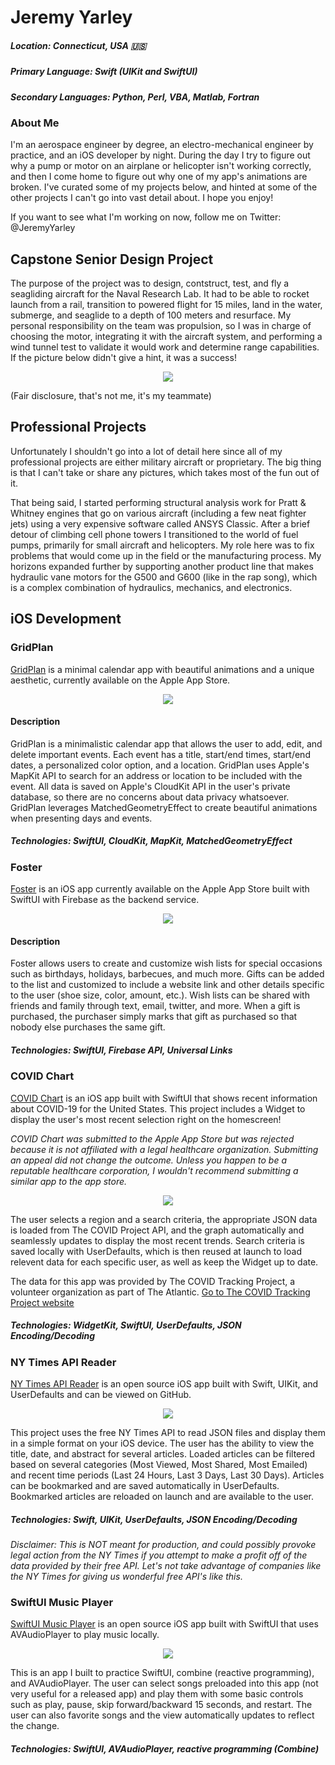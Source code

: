 # Jeremy Yarley

##### Location: Connecticut, USA 🇺🇸
##### Primary Language: Swift (UIKit and SwiftUI)
##### Secondary Languages: Python, Perl, VBA, Matlab, Fortran

### About Me
I'm an aerospace engineer by degree, an electro-mechanical engineer by practice, and an iOS developer by night. During the day I try to figure out why a pump or motor on an airplane or helicopter isn't working correctly, and then I come home to figure out why one of my app's animations are broken. I've curated some of my projects below, and hinted at some of the other projects I can't go into vast detail about. I hope you enjoy! 

If you want to see what I'm working on now, follow me on Twitter: @JeremyYarley


## Capstone Senior Design Project
The purpose of the project was to design, contstruct, test, and fly a seagliding aircraft for the Naval Research Lab. It had to be able to rocket launch from a rail, transition to powered flight for 15 miles, land in the water, submerge, and seaglide to a depth of 100 meters and resurface. My personal responsibility on the team was propulsion, so I was in charge of choosing the motor, integrating it with the aircraft system, and performing a wind tunnel test to validate it would work and determine range capabilities. If the picture below didn't give a hint, it was a success! 

<p align="center">
  <img src ="https://github.com/getyarley/getyarley-images/blob/master/786D3AF4-D4B9-457B-BA80-2ACC6A12A63B.jpeg?raw=true"/>
</p>
(Fair disclosure, that's not me, it's my teammate) 


## Professional Projects
Unfortunately I shouldn't go into a lot of detail here since all of my professional projects are either military aircraft or proprietary. The big thing is that I can't take or share any pictures, which takes most of the fun out of it. 

That being said, I started performing structural analysis work for Pratt & Whitney engines that go on various aircraft (including a few neat fighter jets) using a very expensive software called ANSYS Classic. After a brief detour of climbing cell phone towers I transitioned to the world of fuel pumps, primarily for small aircraft and helicopters. My role here was to fix problems that would come up in the field or the manufacturing process. My horizons expanded further by supporting another product line that makes hydraulic vane motors for the G500 and G600 (like in the rap song), which is a complex combination of hydraulics, mechanics, and electronics. 


## iOS Development

### GridPlan

[GridPlan](https://apps.apple.com/app/id1550443458) is a minimal calendar app with beautiful animations and a unique aesthetic, currently available on the Apple App Store.

<p align="center">
  <img src ="https://github.com/getyarley/getyarley-images/blob/master/GridPlan-Collaborated.png?raw=true"/>
</p>

#### Description

GridPlan is a minimalistic calendar app that allows the user to add, edit, and delete important events. Each event has a title, start/end times, start/end dates, a personalized color option, and a location. GridPlan uses Apple's MapKit API to search for an address or location to be included with the event. All data is saved on Apple's CloudKit API in the user's private database, so there are no concerns about data privacy whatsoever. GridPlan leverages MatchedGeometryEffect to create beautiful animations when presenting days and events. 

##### Technologies: SwiftUI, CloudKit, MapKit, MatchedGeometryEffect



### Foster

[Foster](https://apps.apple.com/us/app/id1515152448) is an iOS app currently available on the Apple App Store built with SwiftUI with Firebase as the backend service.

<p align="center">
  <img src ="https://github.com/getyarley/getyarley-images/blob/master/Github-Collaborated.png?raw=true"/>
</p>


#### Description

Foster allows users to create and customize wish lists for special occasions such as birthdays, holidays, barbecues, and much more. Gifts can be added to the list and customized to include a website link and other details specific to the user (shoe size, color, amount, etc.). Wish lists can be shared with friends and family through text, email, twitter, and more. When a gift is purchased, the purchaser simply marks that gift as purchased so that nobody else purchases the same gift.

##### Technologies: SwiftUI, Firebase API, Universal Links


### COVID Chart
[COVID Chart](https://github.com/getyarley/COVID-Tracker) is an iOS app built with SwiftUI that shows recent information about COVID-19 for the United States. This project includes a Widget to display the user's most recent selection right on the homescreen! 

_COVID Chart was submitted to the Apple App Store but was rejected because it is not affiliated with a legal healthcare organization. Submitting an appeal did not change the outcome. Unless you happen to be a reputable healthcare corporation, I wouldn't recommend submitting a similar app to the app store._ 

<p align="center">
  <img src ="https://github.com/getyarley/getyarley-images/blob/master/COVID-Chart-Collaborated-Dark.png?raw=true"/>
</p>

The user selects a region and a search criteria, the appropriate JSON data is loaded from The COVID Project API, and the graph automatically and seamlessly updates to display the most recent trends. Search criteria is saved locally with UserDefaults, which is then reused at launch to load relevent data for each specific user, as well as keep the Widget up to date. 

The data for this app was provided by The COVID Tracking Project, a volunteer organization as part of The Atlantic. 
[Go to The COVID Tracking Project website](https://covidtracking.com/)

##### Technologies: WidgetKit, SwiftUI, UserDefaults, JSON Encoding/Decoding


### NY Times API Reader

[NY Times API Reader](https://github.com/getyarley/NYT-API-Reader) is an open source iOS app built with Swift, UIKit, and UserDefaults and can be viewed on GitHub.

<p align="center">
  <img src ="https://github.com/getyarley/getyarley-images/blob/master/NYT-Summarized.png?raw=true"/>
</p>

This project uses the free NY Times API to read JSON files and display them in a simple format on your iOS device. The user has the ability to view the title, date, and abstract for several articles. Loaded articles can be filtered based on several categories (Most Viewed, Most Shared, Most Emailed) and recent time periods (Last 24 Hours, Last 3 Days, Last 30 Days). Articles can be bookmarked and are saved automatically in UserDefaults. Bookmarked articles are reloaded on launch and are available to the user. 

##### Technologies: Swift, UIKit, UserDefaults, JSON Encoding/Decoding

_Disclaimer: This is NOT meant for production, and could possibly provoke legal action from the NY Times if you attempt to make a profit off of the data provided by their free API. Let's not take advantage of companies like the NY Times for giving us wonderful free API's like this._



### SwiftUI Music Player

[SwiftUI Music Player](https://github.com/getyarley/SwiftUI-Music-Player) is an open source iOS app built with SwiftUI that uses AVAudioPlayer to play music locally.

<p align="center">
  <img src ="https://github.com/getyarley/getyarley-images/blob/master/Music-Player_Collaborated.png?raw=true"/>
</p>

This is an app I built to practice SwiftUI, combine (reactive programming), and AVAudioPlayer. The user can select songs preloaded into this app (not very useful for a released app) and play them with some basic controls such as play, pause, skip forward/backward 15 seconds, and restart. The user can also favorite songs and the view automatically updates to reflect the change.

##### Technologies: SwiftUI, AVAudioPlayer, reactive programming (Combine)


